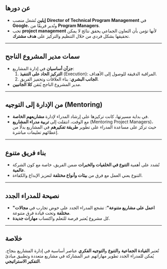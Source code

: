 

## عن دورها
- **إيلين** تُشغل منصب **Director of Technical Program Management** في **Google**، وتُدير فريقًا من **Program Managers**.  
- تحب **project management** لأنها تؤمن بأن التعاون الجماعي يحقق نتائج لا يمكن تحقيقها بشكل فردي من خلال التنظيم والتركيز على **هدف مشترك**.

---

## سمات مدير المشروع الناجح
- **جزآن أساسيان** في إدارة المشاريع:  
  1. **التركيز الحاد على التنفيذ** (Execution): المراقبة الدقيقة للوصول إلى الأهداف.  
  2. **الجانب البشري**: بناء العلاقات وتحفيز الفريق.  
- مدير المشروع الناجح يُتقن **كلا الجانبين**.

---

## من الإدارة إلى التوجيه (Mentoring)
- في بداية مسيرتها، كانت تركيزها على إرشاد المدراء لإدارة **مشاريعهم الخاصة**.  
- مع الوقت، انتقلت إلى **تربية مدراء المشاريع** (Mentoring Project Managers)، حيث تركز على مساعدة المدراء على تطوير **طريقة تفكيرهم** في المشاريع بدلًا من إعطائهم تعليمات مباشرة.

---

## بناء فريق متنوع
- تُشدد على أهمية **التنوع في الخلفيات والخبرات** ضمن الفريق، خاصة مع كون الشركة **عالمية**.  
- التنوع يعني العمل مع فرق من **بيئات وأنواع مختلفة** لتعزيز الإبداع والكفاءة.

---

## نصيحة للمدراء الجدد
- **"اعمل على مشاريع متنوعة"**: تشجع المدراء الجدد على خوض تجارب في **مجالات مختلفة** وتحت قيادة فرق متنوعة.  
- كل مشروع يُعتبر فرصة للتعلم واكتساب **مهارات جديدة**.

---

## خلاصة
تُعتبر **القيادة الجماعية** و**التنوع** و**التوجيه الفكري** عناصر أساسية في إدارة المشاريع بنجاح. يُمكن للمدراء الجدد تطوير مهاراتهم عبر المشاركة في مشاريع متعددة وتطبيق مبادئ **التفكير الاستراتيجي**.
